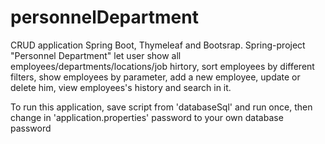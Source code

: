 # personnelDepartment
CRUD application Spring Boot, Thymeleaf and Bootsrap.
Spring-project "Personnel Department" let user show all employees/departments/locations/job hirtory, 
sort employees by different filters, show employees by parameter, add a new employee, update or delete him, view employees's history and search in it.

To run this application, save script from 'databaseSql' and run once, then change in 'application.properties' password to your own database password
